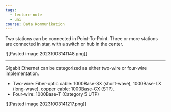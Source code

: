 ```yaml
---
tags:
  - lecture-note
  - uni
course: Data Kommunikation
---
```

Two stations can be connected in
Point-To-Point.
Three or more stations are connected in star, with a switch or
hub in the center.

![[Pasted image 20231003141148.png]]

***
Gigabit Ethernet can be categorized as either two-wire or four-wire
implementation.
* Two-wire: Fiber-optic cable: 1000Base-SX (short-wave), 1000Base-LX (long-wave), copper cable: 1000Base-CX (STP).
* Four-wire: 1000Base-T (Category 5 UTP)

![[Pasted image 20231003141217.png]]